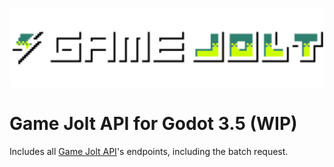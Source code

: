<p align="center">
  <img max-height="300" alt="Game Jolt API for Godot" src="addons/gamejolt/example/logo.png">
</p>

# Game Jolt API for Godot 3.5 (WIP)

Includes all [Game Jolt API](https://gamejolt.com/game-api/doc)'s endpoints, including the batch request.

